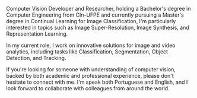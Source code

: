 Computer Vision Developer and Researcher, holding a Bachelor's degree in Computer Engineering from CIn-UFPE and currently pursuing a Master's degree in Continual Learning for Image Classification, I'm particularly interested in topics such as Image Super-Resolution, Image Synthesis, and Representation Learning.

In my current role, I work on innovative solutions for image and video analytics, including tasks like Classification, Segmentation, Object Detection, and Tracking.

If you're looking for someone with understanding of computer vision, backed by both academic and professional experience, please don't hesitate to connect with me. I'm speak both Portuguese and English, and I look forward to collaborate with colleagues from around the world.
